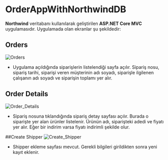 # OrderAppWithNorthwindDB
**Northwind** veritabanı kullanılarak geliştirilen **ASP.NET Core MVC** uygulamasıdır. Uygulamada olan ekranlar şu şekildedir:
## Orders
![Orders](https://user-images.githubusercontent.com/78678129/205464759-dcdba694-6dad-49e1-a411-2dd0e173f10d.jpg)
- Uygulama açıldığında siparişlerin listelendiği sayfa açılır. Sipariş nosu, sipariş tarihi, siparişi veren müşterinin adı soyadı, siparişle ilgilenen çalışanın adı soyadı ve siparişin toplamı yer alır.

## Order Details
![Order_Details](https://user-images.githubusercontent.com/78678129/205464804-2496e029-3ed6-4916-9bc1-ab9951e776a9.jpg)
- Sipariş nosuna tıklandığında sipariş detay sayfası açılır. Burada o siparişte yer alan ürünler listelenir. Ürünün adı, siparişteki adedi ve fiyatı yer alır. Eğer bir indirim varsa fiyatı indirimli şekilde olur.

##Create Shipper
![Create_Shipper](https://user-images.githubusercontent.com/78678129/205464808-abe1b231-b44a-4c72-afdb-e325a7ca59fb.jpg)
- Shipper ekleme sayfası mevcut. Gerekli bilgileri girildikten sonra yeni kayıt eklenir.
